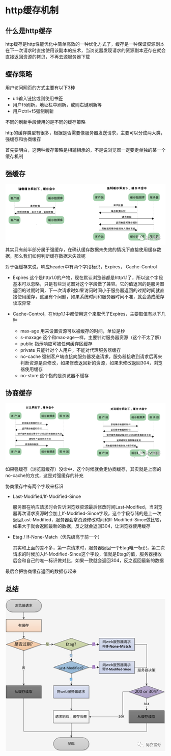 
# http缓存机制

## 什么是http缓存

http缓存是http性能优化中简单高效的一种优化方式了，缓存是一种保证资源副本在下一次请求时直接使用该副本的技术，当浏览器发现请求的资源副本还存在就会直接返回资源的拷贝，不再去源服务器下载

## 缓存策略

用户访问网页的方式主要有以下3种

- url输入链接或则使用书签
- 用户f5刷新，地址栏中刷新，或则右键刷新等
- 用户ctrl+f5强制刷新

不同的刷新手段使用的是不同的缓存策略

http的缓存类型有很多，根据是否需要像服务器发送请求，主要可以分成两大类，强缓存和协商缓存

首先要明白，这两种缓存策略是相辅相承的，不是说浏览器一定要走单独的某一个缓存机制

## 强缓存

![强缓存](./强缓存.png)
其实只有前半部分属于强缓存，在确认缓存数据未失效的情况下直接使用缓存数据，那么我们如何判断缓存数据未失效呢

对于强缓存来说，响应header中有两个字段标识，Expires， Cache-Control

- Expires 这个是http1.0的产物，现在默认浏览器都是http1.1了，所以这个字段基本可以忽略，只是有些浏览器对这个字段做了兼容。它的值返回的是服务器返回的过期时间，下一次请求时如果访问时间小于服务器返回的过期时间就直接使用缓存，这里有个问题，如果系统时间和服务器时间不准，就会造成缓存读取异常

- Cache-Control，在http1.1中都使用这个来取代了Expires，主要取值有以下几种
  - max-age 用来设置资源可以被缓存的时间，单位是秒
  - s-maxage 这个和max-age一样，主要针对服务器资源（这个不太了解）
  - public 指示响应可被任何缓存区缓存
  - private 只能针对个人用户，不能对代理服务器缓存
  - no-cache 强制客户端直接向服务器发送请求，服务器接收到请求后再来判断资源是否修改，如果修改返回新的资源，如果未修改返回304，浏览器使用缓存
  - no-store 这个指的是浏览器不缓存

## 协商缓存

![协商缓存](./协商缓存.png)

如果强缓存（浏览器缓存）没命中，这个时候就会走协商缓存，其实就是上面的no-cache的方式，这是对强缓存的补充

协商缓存中有两个字段来标识

- Last-Modified/If-Modified-Since

    服务器在响应请求时会告诉浏览器资源最后修改时间Last-Modified，当浏览器再次请求资源时会加上If-Modified-Since字段，这个字段存储的是上一次返回Last-Modified，服务器会拿资源修改时间和If-Modified-Since做比较，如果大于就会返回最新的数据，反之就会返回304，让浏览器使用缓存

- Etag  /  If-None-Match（优先级高于前一个）

    其实和上面的差不多，第一次请求时，服务器返回一个Etag唯一标识，第二次请求的时候加入If-Modified-Since这个字段，值就是Etag的值，服务器接收后会和自己的唯一标识做对比，如果一致就会返回304，反之返回最新的数据

最后会把协商缓存返回的数据存起来

## 总结

![总结](./浏览器缓存总结.png)
